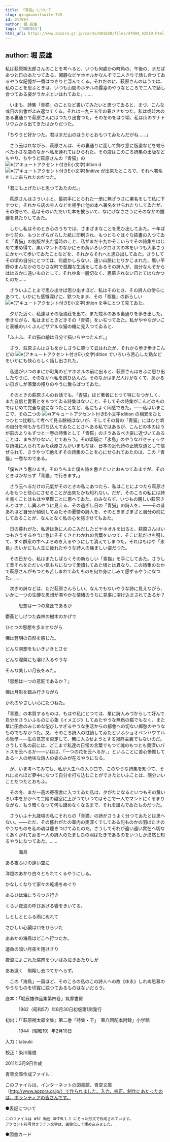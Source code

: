 ```yaml
---
title: 「青猫」について
slug: qingmaonitsuite-749
id: 047894
author: 堀 辰雄
tags: ["NDC911"]
html_url: https://www.aozora.gr.jp/cards/001030/files/47894_42519.html
---
```


## author: 堀 辰雄

私は萩原朔太郎さんのことを考へると、いつも何處かの町角の、午後の、まだぱあつと日のあたつてゐる、閑靜なビヤホオルかなんぞで二人きりで話し合つてゐるやうな記憶が一番はつきりと浮んでくる。それだのに、萩原さんのほうでは、私のことを思ふときは、いつも山間のホテルの露臺のやうなところで二人で話し合つてゐる姿がうかぶといはれてゐた。……



　いまも、詩集「青猫」のことなど書いてみたいと思つてゐると、まづ、こんな或日の出會がよみ返つてくる。それは一九三五年の春さきだつた。私は或竝木のある裏通りで萩原さんにばつたり出會つた。その冬のをはり頃、私は山のサナトリウムから出てきたばかりだつた。

「ちやうど好かつた。君はまだ山のはうかとおもつてゐたんだがね……」

　さう云はれながら、萩原さんは、その裏通りに面して飾り窓に版畫などを竝らべた小さな店のなかへ私を連れてはひられた。その店はこのごろ詩集の出版などもやり、ちやうど萩原さんの「青猫」の ![※(アキュートアクセント付きE小文字)](https://www.aozora.gr.jp/cards/001030/files/../../../gaiji/1-09/1-09-63.png)dition d![※(アキュートアクセント付きE小文字)](https://www.aozora.gr.jp/cards/001030/files/../../../gaiji/1-09/1-09-63.png)finitive が出來たところで、それへ署名をしに來られたのだつた。

「君にも上げたいと思つてゐたのだ。」

　萩原さんはさういふと、最初手にとられた一册に無ざうさに署名をして私に下すつた。それから店の主人などを相手に他の本へ署名をせられたりしてゐたが、その傍らで、私はそのいただいた本を披らいて、なにげなささうにそのなかの插繪を見たりしてゐた。



　しかし私はそのとき心のうちでは、さまざまなことを思ひ出してゐた。十年ばかり前の、もつとざらざらした紙に印刷され、もつとちぐはぐな插畫の入つてゐた「青猫」の初版が出た當時のこと、私がまだ十九かそこいらでその詩集をはじめて求め得て、黒いマントのなかにその黄いろいクロオスの本をいつも大事さうにかかへて歩いてゐたことなどを、それからそれへと思ひ出してゐた。さうしてその頃の自分にとつては、何處かしらない、遠い山脈にとりかこまれた、廣い平野のまんなかのちひさな町で孤獨な生活をしてゐるその詩人が、自分なんぞからははるかに遠いものとして、それゆゑ一層切なく、思慕されない日とてはなかつたのだ……

　さういふことまで思ひ出せば思ひ出すほど、私はそのとき、その詩人の傍らにあつて、いかにも感慨深げに、默つたまま、その「青猫」の新らしい ![※(アキュートアクセント付きE小文字)](https://www.aozora.gr.jp/cards/001030/files/../../../gaiji/1-09/1-09-63.png)dition を手にとつて見てゐた。



　夕がた近く、私達はその版畫莊を出て、また竝木のある裏通りを歩き出した。歩きながら、私はまだときどきその「青猫」をいぢつてゐた。私がややながいこと表紙のいくぶんビザアルな猫の繪に見入つてゐると、

「ふふふ、その猫の繪は自分で描いちやつたんだ。」

　さう、萩原さんはさもをかしさうに笑つて云はれたが、それから歩き歩きこんどの ![※(アキュートアクセント付きE小文字)](https://www.aozora.gr.jp/cards/001030/files/../../../gaiji/1-09/1-09-63.png)dition でいろいろ苦心した點などをいかにも快心らしく話し出された。

　私達がいつのまにか町角のビヤホオルの前に出ると、萩原さんはきふに思ひ出したやうに、そのなかへ私を誘ひ込んだ。そのなかはまだ人けがなくて、あかるい日ざしが落葉の殘りのやうに散らばつてゐた。



　そのときの萩原さんのお話でも、「青猫」ほど著者にとつて特になつかしく、また自信と愛著とをもつてゐる詩集はないこと、そしてその詩集がこんどのものではじめて完全な姿になつたことなど、私にもよく同感できた。――私はいまここで、その二つの ![※(アキュートアクセント付きE小文字)](https://www.aozora.gr.jp/cards/001030/files/../../../gaiji/1-09/1-09-63.png)dition の相異をひとつひとつ比較して考へて見る餘裕はないが、そしてその昔の「青猫」にはひと頃の自分を何もかも打ち込んでゐたことさへある私ではあるが、こんどの本のはうが前のよりもずつと一卷の詩集として「青猫」のさうあるべき姿に近づいてゐることは、まちがひないことであらう。その頃既に「氷島」のやうなパセティックな詩境に入られてゐた萩原さんがいまもなほ、日本の近代詩の正統な道として信ぜられて、さうやつて絶えずその詩集のことを心にせられてゐたのは、この「青猫」一卷なのである。



「僕もさう思ひます。そのうちまた僕も詩を書きたいとおもつてゐますが、そのときはかならず「青猫」で行きます。」

　さう云へるだけの元氣がそのときの私にあつたら、私はことによつたら萩原さんをもつと快心にさせることが出來たかも知れない。だが、そのころの私には詩を書くことはもはや至難ことに思へてゐた。のみならず、いつもの親しい萩原さんとはすこし異ふやうに見える、その過ぎし日の「青猫」の詩人を、――その昔あれほど自分が傾倒してゐたその憂鬱の詩人を、そのときまざまざと自分の前にしてゐることが、なんとなく私の心を臆させてもゐた。



　日の暮れがた、私達は急に人のこみだしたビヤホオルを出ると、萩原さんはいつもさうするやうに急にそそくさとわかれの言葉をいつて、そこに私だけを殘して、すぐ群衆の中へよろめき入るやうにして消えてしまつた。それはもはや「氷島」のいかにも人生に疲れたやうな詩人の痛ましい姿だつた。



　その日から、私はまたしばらくその新らしい「青猫」を手にしてゐた。さうして昔それをただいい氣もちになつて愛讀してゐた頃とは異なり、この詩集のなかで萩原さんがもつとも苦しまれてゐたものを何か身にしみて感ずるやうになつた。……

　次ぎの詩などは、ただ萩原さんらしい、なんでもないやうな詩に見えながら、いかに一つの生硬な思想が濕やかな情緒のうちに見事に溶け込まされてゐるか？




　　　思想は一つの意匠であるか



鬱蒼としげつた森林の樹木のかげで

ひとつの思想を歩ませながら

佛は蒼明の自然を感じた。



どんな瞑想をもいきいきとさせ

どんな涅槃にも溶け入るやうな

そんな美しい月夜をみた。



「思想は一つの意匠であるか？」

佛は月影を踏み行きながら

かれのやさしい心にたづねた。





「青猫」の本質するものは、もはや私にとつては、單に詩人みづからして好んで自分をさういふものに心象《イメエジ》してゐたやうな無爲の猫でもなく、また單に田舍のみじめな佗びしすぎるやうな生活からの都會への切ない郷愁のやうなものでもなかつた。又、そのころ詩人の耽讀してゐたといふショオペンハウエルの哲學――生の意志を否定して、無に入らせようとする寂靜主義でもないのだ。さうして私の前には、どこまで私達の日常の言葉でもつて魂のもつとも奧深いパトスを云へるか――いはば、「一つの花を云へるか、」といふことに苦心慘憺してゐる一人の地味な詩人の姿のみが在るやうになる。



　が、いま考へてみても、私が人生への入り口で、このやうな詩集を知つて、それにあれほど夢中になつて自分を打ち込むことができたといふことは、隨分いいことだつたとおもふ。

　その冬、まだ一高の寄宿舍に入つてゐた私は、夕がたになるといつもその黄いろい本をかかへて二階の寢室に上がつていつてはそこで一人でマントにくるまりながら、もう暗くなつて何も讀めなくなるまで、それを讀んでゐたものだつた。

　さういふ十九歳頃の私にそれらの「青猫」の詩がさうよく分つてゐたとは思へない。――ただ、その暮れがたの室内の奧深くでしてゐる何ものかの羽ばたきのやうなものを私の魂は聽きつけてゐたのだ。さうしてそれが遠い遠い實在へ切なくあくがれてゐる一人の詩人のたましひの羽ばたきであるのをいつしか漠然と知るやうになつてゐた。……




　　　海鳥



ある夜ふけの遠い空に

洋燈のあかり白々ともれてくるやうにしる。

かなしくなりて家々の乾場をめぐり

あるひは海にうろつき行き

くらい夜浪の呼びあげる響をきいてる。

しとしととふる雨にぬれて

さびしい心臟は口をひらいた

ああかの海鳥はどこへ行つたか。

運命の暗い月夜を翔けさり

夜浪によごれた腐肉をついばみ泣きゐたりしが

ああ遠く　飛翔し去つてかへらず。





　この「海鳥」一篇ほど、そのころの私のこの詩人への故《ゆゑ》しれぬ思慕のやうなものを切實に語つてゐるものはないだらう。













底本：「堀辰雄作品集第四卷」筑摩書房

　　　1982（昭和57）年8月30日初版第1刷発行

初出：「『萩原朔太郎全集』第二巻「詩集・下」　第八回配本附録」小学館

　　　1944（昭和19）年2月10日

入力：tatsuki

校正：染川隆俊

2011年3月9日作成

青空文庫作成ファイル：

このファイルは、インターネットの図書館、青空文庫（http://www.aozora.gr.jp/）で作られました。入力、校正、制作にあたったのは、ボランティアの皆さんです。











●表記について


	このファイルは W3C 勧告 XHTML1.1 にそった形式で作成されています。
	アクセント符号付きラテン文字は、画像化して埋め込みました。







●図書カード
